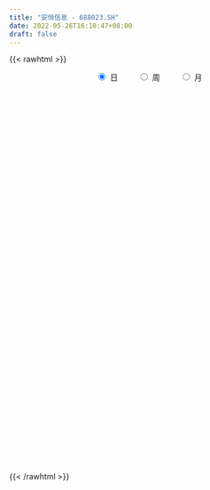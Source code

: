 ```yaml
---
title: "安恒信息 - 688023.SH"
date: 2022-05-26T16:10:47+08:00
draft: false
---
```

{{< rawhtml >}}
    <div style="text-align: center">
        <label style="padding: 1rem;"><input style="margin-right: .5rem" type="radio" name="period" value="D" checked onclick="period_change(this)">日</label>
        <label style="padding: 1rem;"><input style="margin-right: .5rem" type="radio" name="period" value="W" onclick="period_change(this)">周</label>
        <label style="padding: 1rem;"><input style="margin-right: .5rem" type="radio" name="period" value="M" onclick="period_change(this)">月</label>
    </div>
    <div id="chart" style="height: 700px;"></div> 
    <script type="text/javascript">
        const D_v = [3725.89,1554.76,2271.34,1713.9,4063.99,3882.45,3634.45,2870.46,1910.95,5097.04,4491.53,3975.49,3118.27,3545.5,2592.84,6040.08,4419.73,6458.36,9448.05,9944.74,9661.5,5048.22,8064.65,4649.9,7530.62,5398.83,5893.91,8966.33,10205.27,9101.29,9064.06,7295.43,4612.84,5459.51,11543.0,5317.13,6688.11,14281.99,10843.38,29450.73,34788.44,24726.27,24011.04,13071.36,20064.86,11663.37,6538.55,11578.62,10075.78,11175.7,15516.5,13221.96,12078.23,8481.68,10715.44,9942.6,7472.38,17533.43,8010.36,7198.96,10086.16,5344.36,4267.68,7771.4,3691.7,5770.19,4586.08,4022.13,5838.5,8121.94,6544.97,7317.75,5510.86,8211.34,8223.9,7073.23,11658.02,11402.48,9628.35,6382.61,6000.95,5199.08,3976.73,9801.57,8796.57,11186.39,15323.01,7210.06,6201.17,4749.16,6991.95,5599.28,6305.43,4061.7,3956.84,6771.18,5601.5,3478.56,5024.4,3160.18,2200.79,2269.72,4478.66,5774.59,8709.36,13930.92,11232.23,10862.74,11191.26,4527.85,4067.58,4267.98,6608.18,6475.93,3945.13,3062.04,7576.34,7372.52,3464.86,4545.98,11432.23,7673.78,5907.93,3227.56,4713.82,5907.83,4643.04,5937.31,6738.21,5581.32,5250.66,8548.68,9607.48,4900.26,6619.05,5694.12,6389.56,5644.82,5459.87,6834.76,8182.2,6319.37,6131.53,3519.05,5301.48,2487.29,5745.08,7132.84,6139.26,9885.89,4601.5,7397.3,4348.08,3433.47,5327.65,4788.4,6481.99,5789.49,4386.51,14477.63,6846.68,8268.93,10008.96,11275.51,7344.86,8908.02,22407.02,29020.65,16478.64,10364.61,7797.44,8402.98,6185.33,6423.69,10005.47,9510.28,5340.39,7084.27,5575.86,10525.5,12438.36,15396.79,7540.76,8709.81,6913.82,5354.95,8210.6,8460.67,8714.03,18311.94,10976.89,6160.85,6300.39,5415.6,4665.59,2882.33,8093.79,5552.23,10150.27,10715.9,11490.33,6097.07,8318.21,8071.07,8170.42,4536.95,4501.85,3460.66,4289.82,5330.12,3892.34,3115.87,4021.3,4869.15,3580.1,3901.51,4286.76,4076.77,5815.27,4833.88,4232.93,3556.17,4490.89,5518.9,7246.0,4325.04,4304.47,7320.28,7460.98,9488.18,6647.38,7531.57,6752.83,9819.31,5326.41,8203.28,7493.24,6079.5,6945.09,4643.44,3321.93,3398.78,3010.21,5624.42,6575.22,6009.54,4360.43,9021.17,5730.9,4065.46]
const D_histogram = [0.0,-0.1702208547,-0.5927453778,-0.5136464239,-1.6602212552,-2.1907925506,-1.5425109576,-1.1306424049,-0.7826907077,-1.1466517937,-1.3791919306,-1.3712215807,-1.6375853906,-2.0499110031,-2.4859988849,-2.3416765192,-1.7841514636,-1.3230489381,-0.0057187315,1.8838000477,3.5300475461,4.0356424126,4.6315087364,4.2303850124,4.7321499438,4.4187391187,4.3499696084,2.7530134101,0.4084005507,-1.0530849845,-2.4104399981,-2.9921699432,-3.061287119,-3.3511689815,-3.1924396464,-3.0847878172,-3.1322072549,-2.8517446278,-2.6885955688,-0.2388711571,2.6080348652,4.9417968866,7.3034268882,8.5229093745,9.0433569359,8.8607885311,7.9129754404,7.719497249,6.8477571736,6.8573395973,6.9117902875,4.5123939512,2.8519737733,1.6759208521,0.3552167444,-0.579933172,-0.9754687662,-3.5427497141,-5.1319788348,-5.6053823118,-4.0852456994,-3.5034438374,-3.5182460902,-4.0073216962,-4.0843382969,-4.7085185522,-4.8312864784,-4.1756080472,-3.7626925735,-2.1748350522,-0.584873428,0.5485055964,0.7708955882,1.054714983,1.9066723262,1.3158404831,2.1288747726,1.2427056959,-0.0956155008,-0.2863693585,-1.4536822445,-1.7454438009,-2.1705100291,-0.9849819588,-0.3878726498,0.6753772841,0.7635355851,-0.2891411578,-1.3277527859,-2.2936949511,-1.8072052826,-0.140734538,1.1591190064,1.4257748741,0.7104404947,1.5304108044,1.0759858127,0.5940214047,-0.9470476858,-1.2067997414,-1.3975756566,-1.380046477,-2.1072220806,-2.7030280076,-2.9991342755,-1.2528314616,-1.8882258232,-2.3737955173,-3.0696360215,-3.7899791015,-4.0931833518,-4.2296866122,-4.638025693,-4.0328605597,-3.5137860898,-3.0078850882,-1.6849596803,-0.5925541879,0.273285495,0.5688386917,1.3580777097,1.138480319,1.2080732357,0.7964778313,0.3953289869,0.0387246404,0.2691810626,0.4860352798,0.0756204632,-0.0352503398,0.4610580767,-0.0139881877,-0.8661569251,-0.9756764139,-0.5319807049,-0.2032909018,-0.4969673636,-1.0684767526,-1.2475778506,-1.0689372206,-0.2728625668,-0.2177166833,-0.0639407154,0.0531181396,-0.0964957755,-0.1365197099,-0.9606021858,-1.3117538351,-0.9749414521,-0.0602638487,0.6327285458,0.5733676957,0.5203311525,0.2380038826,0.1133987175,-0.1185885582,-0.1680477076,-0.1913852777,-0.5323716599,-1.3552232613,-2.308791957,-2.896563112,-3.7441413931,-3.4660866665,-3.3628469711,-3.3816034,-1.6467779098,0.2390693911,1.0288880666,1.6215042588,2.0627760415,2.8204199277,2.5814965185,2.1776904555,1.2993707041,0.0626936176,-0.0154362045,-0.3869154971,0.0104709308,-0.330221925,-1.2176626903,-2.3589310907,-2.468346489,-2.5125209159,-2.3884222946,-1.9876074516,-1.2243405812,-0.9290771067,-0.0738658638,0.7449457063,1.500150389,2.1316359786,2.7044126106,3.100817189,3.0684572381,2.8424689706,2.0690789348,1.4447109059,0.6783412946,-0.0726716796,-0.112097086,-0.6534359681,-1.3154859056,-1.1609726653,-0.3003579048,0.340642352,0.8759841773,1.3175940032,1.7279082851,1.6126125127,1.496351328,1.2979298413,0.8857002208,0.7260024391,0.6604660299,0.3661461423,0.379536237,0.0041234523,-0.3930110902,-0.9556302545,-1.122516997,-1.3031990032,-1.4296697556,-1.3284787601,-0.9847622569,-0.7619943638,-0.446924556,-0.1539553853,-0.5088768374,-1.3541409698,-2.0317675435,-2.2016846985,-2.2934483052,-1.3095737647,-0.7033152929,-0.2949942537,0.0572374783,0.5503623686,1.099586139,1.5869420101,1.8857399341,2.0400101596,2.129247126,2.0794850187,2.1331993746,2.3008907054,2.3766524108,1.8046652417,1.4288264468,1.1374919682]
const D_fast = [0.0,-0.2127760684,-0.783486936,-0.832799588,-2.3944297331,-3.4726991661,-3.2100453126,-3.0808373611,-2.9285583408,-3.5791823752,-4.1565204948,-4.4913555401,-5.1671156976,-6.0919190609,-7.149506664,-7.590603428,-7.4791162383,-7.3487759473,-6.0328754237,-3.6724066325,-1.1436472476,0.370858222,2.1246017299,2.7810742591,4.4658766764,5.257150631,6.2758735228,5.367170677,3.1246579553,1.3999011739,-0.5600638391,-1.88983627,-2.7242752256,-3.8519493335,-4.49132991,-5.1548750351,-5.9853462865,-6.4178198164,-6.9268196496,-4.5368130272,-1.0378982885,2.5313129545,6.7187996781,10.069009508,12.8502963034,14.8829250314,15.9133558008,17.6497519216,18.4899511396,20.2138684627,21.9962667248,20.7249688763,19.7775421417,19.0204694335,17.7885695119,16.7084363025,16.0690335167,12.6160651403,9.7438413109,7.8690922559,8.3679174435,8.0738583462,7.1794945708,5.6885885408,4.5904873658,2.7891774725,1.4585879267,1.0703643461,0.5426066764,1.5867554347,3.0304987018,4.3010041254,4.7161180142,5.2636161548,6.5922415795,6.3303698571,7.6756228399,7.1001301871,5.7379051152,5.4755589179,3.9448254708,3.2167029642,2.2490092286,3.1882918093,3.6884329558,4.9205272107,5.1995694081,4.0746073757,2.7040575512,1.1646916482,1.199379996,2.8306671061,4.4203004021,5.0433999883,4.5056757327,5.7082487434,5.5228202048,5.1893611481,3.4115301361,2.8500781452,2.3099083158,1.9824258761,0.7284447524,-0.5431181764,-1.5890080133,-0.1559130648,-1.2633638821,-2.3423824555,-3.8056319651,-5.4734698205,-6.7999699088,-7.9938948223,-9.5617403263,-9.9647903329,-10.3241623855,-10.570232656,-9.6685471681,-8.7242802227,-7.790119166,-7.3523562964,-6.223597851,-6.1585751619,-5.7869639363,-5.9994398829,-6.3017564805,-6.6486796669,-6.3509279791,-6.0125649419,-6.4040746428,-6.5237580307,-5.912185095,-6.3907284064,-7.4594363751,-7.8128749673,-7.5021744346,-7.224307357,-7.6422256596,-8.4808542368,-8.9718497974,-9.0604434725,-8.3325844605,-8.3318677478,-8.1940769587,-8.0637385689,-8.2374764279,-8.3116302897,-9.3758633121,-10.0549534201,-9.9618764002,-9.062264759,-8.211090228,-8.1271091541,-8.0500629093,-8.2728892086,-8.3691446942,-8.6307791095,-8.7222501858,-8.7934340753,-9.2675133726,-10.4291707892,-11.9599374742,-13.2718494071,-15.0554630366,-15.6439299766,-16.3814020239,-17.2455593029,-15.9224282901,-13.9768136414,-12.9297729492,-11.9317806924,-10.9748148992,-9.5120660311,-9.1056153107,-8.9649987599,-9.5184758353,-10.7394795173,-10.8214683905,-11.2896765574,-10.8896723969,-11.3129207338,-12.5047771718,-14.2357783449,-14.9622803655,-15.6345850213,-16.1075919736,-16.2036789935,-15.7464972685,-15.6835030706,-14.8467582936,-13.841710297,-12.711468017,-11.5470734328,-10.2981936482,-9.1265847725,-8.3918304138,-7.9072014386,-8.1633217408,-8.4265120432,-9.0232963309,-9.7924772249,-9.8599269028,-10.564624777,-11.5555461909,-11.691276117,-10.9057508326,-10.1795899879,-9.4252521182,-8.6542437916,-7.8119524383,-7.5240950825,-7.2662684353,-7.1402074617,-7.331012027,-7.3092091989,-7.2096291006,-7.4124124526,-7.3041382987,-7.6785202203,-8.1739075353,-8.9754342632,-9.422950255,-9.929432012,-10.4133202033,-10.6442488978,-10.5467229588,-10.5144536567,-10.3111149879,-10.0566346636,-10.5387753249,-11.7225746998,-12.9081431593,-13.6284814891,-14.293607172,-13.6371260726,-13.2066964242,-12.8721239483,-12.5055828467,-11.8748673643,-11.0507470591,-10.1666556855,-9.3964227781,-8.7321500127,-8.1106012647,-7.6404921173,-7.0534779178,-6.3105639106,-5.6406391026,-5.7614599612,-5.7800921444,-5.7870536309]
const D_slow = [0.0,-0.0425552137,-0.1907415581,-0.3191531641,-0.7342084779,-1.2819066155,-1.667534355,-1.9501949562,-2.1458676331,-2.4325305815,-2.7773285642,-3.1201339594,-3.529530307,-4.0420080578,-4.663507779,-5.2489269088,-5.6949647747,-6.0257270092,-6.0271566921,-5.5562066802,-4.6736947937,-3.6647841905,-2.5069070064,-1.4493107533,-0.2662732674,0.8384115123,1.9259039144,2.6141572669,2.7162574046,2.4529861585,1.8503761589,1.1023336731,0.3370118934,-0.500780352,-1.2988902636,-2.0700872179,-2.8531390316,-3.5660751886,-4.2382240808,-4.29794187,-3.6459331537,-2.4104839321,-0.5846272101,1.5461001336,3.8069393675,6.0221365003,8.0003803604,9.9302546727,11.6421939661,13.3565288654,15.0844764373,16.2125749251,16.9255683684,17.3445485814,17.4333527675,17.2883694745,17.0445022829,16.1588148544,14.8758201457,13.4744745678,12.4531631429,11.5773021836,10.697740661,9.695910237,8.6748256627,7.4976960247,6.2898744051,5.2459723933,4.3052992499,3.7615904869,3.6153721299,3.752498529,3.945222426,4.2089011718,4.6855692533,5.0145293741,5.5467480672,5.8574244912,5.833520616,5.7619282764,5.3985077153,4.962146765,4.4195192578,4.1732737681,4.0763056056,4.2451499266,4.4360338229,4.3637485335,4.031810337,3.4583865992,3.0065852786,2.9714016441,3.2611813957,3.6176251142,3.7952352379,4.177837939,4.4468343922,4.5953397434,4.3585778219,4.0568778866,3.7074839724,3.3624723532,2.835666833,2.1599098311,1.4101262623,1.0969183969,0.6248619411,0.0314130617,-0.7359959436,-1.683490719,-2.706786557,-3.76420821,-4.9237146333,-5.9319297732,-6.8103762957,-7.5623475677,-7.9835874878,-8.1317260348,-8.063404661,-7.9211949881,-7.5816755607,-7.2970554809,-6.995037172,-6.7959177142,-6.6970854674,-6.6874043073,-6.6201090417,-6.4986002217,-6.4796951059,-6.4885076909,-6.3732431717,-6.3767402187,-6.5932794499,-6.8371985534,-6.9701937297,-7.0210164551,-7.145258296,-7.4123774842,-7.7242719468,-7.991506252,-8.0597218937,-8.1141510645,-8.1301362433,-8.1168567084,-8.1409806523,-8.1751105798,-8.4152611263,-8.743199585,-8.9869349481,-9.0020009103,-8.8438187738,-8.7004768499,-8.5703940618,-8.5108930911,-8.4825434117,-8.5121905513,-8.5542024782,-8.6020487976,-8.7351417126,-9.0739475279,-9.6511455172,-10.3752862952,-11.3113216435,-12.1778433101,-13.0185550529,-13.8639559029,-14.2756503803,-14.2158830325,-13.9586610159,-13.5532849512,-13.0375909408,-12.3324859588,-11.6871118292,-11.1426892153,-10.8178465393,-10.8021731349,-10.806032186,-10.9027610603,-10.9001433276,-10.9826988089,-11.2871144815,-11.8768472541,-12.4939338764,-13.1220641054,-13.719169679,-14.2160715419,-14.5221566872,-14.7544259639,-14.7728924299,-14.5866560033,-14.211618406,-13.6787094114,-13.0026062587,-12.2274019615,-11.460287652,-10.7496704093,-10.2324006756,-9.8712229491,-9.7016376255,-9.7198055454,-9.7478298169,-9.9111888089,-10.2400602853,-10.5303034516,-10.6053929278,-10.5202323398,-10.3012362955,-9.9718377947,-9.5398607234,-9.1367075952,-8.7626197633,-8.4381373029,-8.2167122477,-8.035211638,-7.8700951305,-7.7785585949,-7.6836745357,-7.6826436726,-7.7808964451,-8.0198040088,-8.300433258,-8.6262330088,-8.9836504477,-9.3157701377,-9.5619607019,-9.7524592929,-9.8641904319,-9.9026792782,-10.0298984876,-10.36843373,-10.8763756159,-11.4267967905,-12.0001588668,-12.327552308,-12.5033811312,-12.5771296946,-12.5628203251,-12.4252297329,-12.1503331982,-11.7535976956,-11.2821627121,-10.7721601722,-10.2398483907,-9.719977136,-9.1866772924,-8.611454616,-8.0172915133,-7.5661252029,-7.2089185912,-6.9245455992]
const D_data = [['2021-05-17', 266.3939, 277.3629, 264.3659, 278.6716],['2021-05-18', 277.6726, 274.6956, 272.0382, 279.6606],['2021-05-19', 277.7126, 269.6007, 265.7345, 278.4718],['2021-05-20', 269.5907, 274.4758, 266.7635, 276.5737],['2021-05-21', 275.7246, 255.265, 252.9473, 278.9014],['2021-05-24', 253.277, 256.7435, 253.277, 265.7245],['2021-05-25', 256.5437, 270.1301, 256.244, 270.6796],['2021-05-26', 269.7805, 268.7116, 263.237, 273.8764],['2021-05-27', 266.0043, 268.9114, 265.7245, 271.7285],['2021-05-28', 267.6326, 258.8414, 257.3329, 273.0272],['2021-05-31', 261.6087, 257.4828, 255.3649, 264.7755],['2021-06-01', 257.6226, 258.3619, 256.9233, 263.4468],['2021-06-02', 258.8114, 252.5377, 251.7585, 260.4198],['2021-06-03', 250.9493, 246.8434, 245.255, 254.7355],['2021-06-04', 247.7525, 241.7984, 240.7595, 247.7525],['2021-06-07', 243.5167, 245.6346, 237.8923, 246.3239],['2021-06-08', 246.0942, 250.28, 241.8784, 250.7495],['2021-06-09', 249.7505, 249.7505, 244.9653, 254.6956],['2021-06-10', 248.8514, 263.9163, 244.8654, 264.9153],['2021-06-11', 266.3939, 279.7206, 264.7655, 280.7995],['2021-06-15', 280.0302, 287.7126, 274.276, 293.5867],['2021-06-16', 291.1991, 281.6986, 279.0113, 291.6486],['2021-06-17', 280.8095, 288.8614, 279.321, 292.6976],['2021-06-18', 288.94, 280.17, 278.52, 292.99],['2021-06-21', 279.44, 295.24, 279.44, 298.97],['2021-06-22', 296.39, 289.25, 283.78, 300.0],['2021-06-23', 293.59, 295.0, 285.13, 299.48],['2021-06-24', 294.0, 274.5, 268.51, 294.0],['2021-06-25', 272.06, 256.08, 253.0, 276.6],['2021-06-28', 256.58, 256.93, 251.93, 264.8],['2021-06-29', 257.0, 249.5, 245.83, 257.0],['2021-06-30', 248.0, 252.0, 243.36, 257.77],['2021-07-01', 253.74, 254.33, 249.14, 259.07],['2021-07-02', 252.44, 248.0, 245.8, 255.32],['2021-07-05', 248.97, 250.51, 244.02, 259.59],['2021-07-06', 249.97, 247.83, 247.13, 254.96],['2021-07-07', 249.8, 243.2, 242.0, 250.77],['2021-07-08', 244.19, 245.08, 233.3, 249.42],['2021-07-09', 244.0, 242.03, 240.3, 250.99],['2021-07-12', 250.0, 276.0, 246.0, 278.2],['2021-07-13', 283.0, 295.74, 282.2, 315.5],['2021-07-14', 296.0, 305.97, 291.2, 306.05],['2021-07-15', 303.56, 323.77, 303.56, 350.0],['2021-07-16', 327.8, 325.6, 323.45, 343.68],['2021-07-19', 331.55, 329.0, 306.63, 336.55],['2021-07-20', 328.9, 329.0, 316.5, 337.92],['2021-07-21', 328.0, 324.08, 316.01, 330.0],['2021-07-22', 327.99, 338.0, 318.36, 338.0],['2021-07-23', 331.0, 334.0, 323.0, 347.9],['2021-07-26', 334.0, 350.0, 325.71, 357.87],['2021-07-27', 349.52, 358.3, 341.03, 375.1],['2021-07-28', 358.84, 328.0, 324.0, 358.84],['2021-07-29', 334.9, 331.57, 329.01, 350.88],['2021-07-30', 332.59, 334.21, 328.01, 347.9],['2021-08-02', 339.0, 328.92, 320.27, 341.36],['2021-08-03', 330.01, 330.02, 325.16, 346.0],['2021-08-04', 330.0, 335.0, 320.6, 342.0],['2021-08-05', 334.9, 300.29, 291.01, 334.9],['2021-08-06', 298.54, 300.0, 295.0, 310.0],['2021-08-09', 302.71, 306.1, 298.25, 312.98],['2021-08-10', 303.1, 331.89, 303.1, 335.0],['2021-08-11', 333.0, 324.5, 322.01, 335.28],['2021-08-12', 324.44, 317.33, 315.4, 328.68],['2021-08-13', 316.32, 308.45, 304.21, 318.3],['2021-08-16', 308.45, 310.14, 302.02, 311.73],['2021-08-17', 310.64, 299.0, 294.8, 317.0],['2021-08-18', 304.0, 300.41, 293.4, 304.88],['2021-08-19', 300.41, 308.82, 299.0, 315.0],['2021-08-20', 303.75, 306.17, 301.04, 314.02],['2021-08-23', 306.17, 324.52, 306.17, 333.99],['2021-08-24', 326.68, 332.59, 323.22, 335.9],['2021-08-25', 333.66, 334.77, 328.5, 345.99],['2021-08-26', 334.8, 328.11, 326.02, 337.41],['2021-08-27', 300.0, 331.57, 300.0, 338.0],['2021-08-30', 335.01, 343.6, 332.0, 358.18],['2021-08-31', 343.6, 328.21, 325.0, 352.71],['2021-09-01', 326.11, 348.55, 322.0, 357.0],['2021-09-02', 348.25, 329.22, 324.08, 348.6],['2021-09-03', 324.44, 318.81, 303.16, 332.0],['2021-09-06', 310.13, 329.72, 301.41, 331.87],['2021-09-07', 322.0, 313.89, 312.28, 327.99],['2021-09-08', 310.11, 320.36, 308.1, 321.9],['2021-09-09', 323.73, 315.84, 308.03, 323.73],['2021-09-10', 311.11, 337.44, 311.11, 343.5],['2021-09-13', 343.27, 334.94, 330.51, 345.85],['2021-09-14', 339.91, 346.0, 328.3, 349.4],['2021-09-15', 344.0, 338.1, 334.3, 356.52],['2021-09-16', 334.99, 322.0, 322.0, 343.99],['2021-09-17', 329.84, 316.45, 315.0, 332.98],['2021-09-22', 316.5, 311.0, 310.13, 324.48],['2021-09-23', 311.72, 326.72, 304.18, 328.12],['2021-09-24', 322.5, 347.0, 322.5, 348.56],['2021-09-27', 347.61, 351.31, 340.69, 362.0],['2021-09-28', 345.01, 344.14, 336.0, 351.31],['2021-09-29', 346.66, 332.0, 329.0, 346.66],['2021-09-30', 332.0, 353.0, 332.0, 359.53],['2021-10-08', 359.33, 339.68, 338.0, 370.64],['2021-10-11', 335.5, 338.11, 328.61, 342.98],['2021-10-12', 335.35, 319.84, 318.82, 336.7],['2021-10-13', 319.84, 330.75, 319.84, 335.35],['2021-10-14', 338.0, 329.9, 326.08, 338.0],['2021-10-15', 326.12, 331.43, 324.96, 336.73],['2021-10-18', 333.8, 319.21, 313.52, 333.8],['2021-10-19', 313.13, 315.69, 305.01, 322.26],['2021-10-20', 318.57, 314.99, 300.55, 319.0],['2021-10-21', 323.1, 343.0, 323.1, 363.0],['2021-10-22', 343.88, 315.02, 314.0, 343.88],['2021-10-25', 305.02, 312.19, 303.0, 320.98],['2021-10-26', 313.91, 304.11, 295.01, 314.0],['2021-10-27', 304.0, 297.03, 295.63, 311.02],['2021-10-28', 298.02, 296.0, 295.0, 306.0],['2021-10-29', 299.49, 293.09, 284.2, 299.99],['2021-11-01', 297.0, 284.02, 279.02, 297.0],['2021-11-02', 283.73, 293.0, 278.03, 301.73],['2021-11-03', 298.0, 291.03, 288.1, 300.0],['2021-11-04', 288.09, 290.0, 288.09, 298.99],['2021-11-05', 290.95, 302.21, 290.95, 308.66],['2021-11-08', 302.0, 303.81, 301.02, 318.65],['2021-11-09', 304.6, 305.0, 303.91, 311.91],['2021-11-10', 306.79, 300.2, 297.4, 308.5],['2021-11-11', 304.99, 309.0, 303.37, 319.77],['2021-11-12', 307.92, 297.84, 295.72, 314.34],['2021-11-15', 297.0, 300.98, 293.0, 307.0],['2021-11-16', 301.99, 293.84, 292.06, 301.99],['2021-11-17', 293.84, 291.28, 287.78, 296.99],['2021-11-18', 291.25, 289.0, 285.08, 295.17],['2021-11-19', 289.0, 295.19, 288.99, 300.98],['2021-11-22', 292.89, 295.6, 289.0, 299.66],['2021-11-23', 294.49, 286.51, 285.31, 299.6],['2021-11-24', 288.0, 287.94, 282.01, 290.96],['2021-11-25', 288.0, 295.85, 285.69, 301.66],['2021-11-26', 290.12, 283.0, 279.0, 294.98],['2021-11-29', 279.67, 273.39, 271.0, 282.5],['2021-11-30', 274.56, 278.39, 274.0, 282.0],['2021-12-01', 278.4, 284.64, 277.4, 286.88],['2021-12-02', 285.89, 284.0, 280.0, 291.99],['2021-12-03', 286.38, 275.0, 272.69, 286.67],['2021-12-06', 275.44, 267.5, 267.5, 275.96],['2021-12-07', 269.5, 268.37, 264.63, 273.0],['2021-12-08', 265.8, 270.8, 262.5, 271.84],['2021-12-09', 269.8, 279.5, 269.8, 283.55],['2021-12-10', 279.5, 271.17, 271.0, 280.83],['2021-12-13', 274.7, 271.7, 267.11, 275.99],['2021-12-14', 272.68, 270.81, 266.01, 273.2],['2021-12-15', 269.6, 266.2, 266.05, 271.87],['2021-12-16', 265.78, 265.8, 263.15, 268.0],['2021-12-17', 264.44, 252.0, 252.0, 267.0],['2021-12-20', 250.0, 252.6, 250.0, 257.76],['2021-12-21', 254.88, 259.0, 251.5, 264.79],['2021-12-22', 262.19, 267.94, 262.19, 278.44],['2021-12-23', 268.1, 268.48, 264.5, 271.54],['2021-12-24', 267.01, 260.0, 256.88, 269.45],['2021-12-27', 260.1, 258.98, 255.0, 262.73],['2021-12-28', 261.33, 254.28, 254.0, 262.99],['2021-12-29', 254.0, 254.08, 245.61, 256.0],['2021-12-30', 253.3, 250.55, 250.27, 255.84],['2021-12-31', 254.0, 250.74, 245.1, 254.52],['2022-01-04', 250.0, 249.5, 242.99, 252.41],['2022-01-05', 246.6, 243.0, 242.7, 248.23],['2022-01-06', 240.18, 231.77, 227.0, 242.76],['2022-01-07', 231.0, 222.5, 222.0, 235.75],['2022-01-10', 222.0, 219.38, 213.0, 223.5],['2022-01-11', 219.37, 208.01, 207.04, 220.0],['2022-01-12', 210.38, 216.0, 209.33, 218.0],['2022-01-13', 214.22, 210.3, 209.6, 216.85],['2022-01-14', 212.91, 204.37, 203.3, 212.91],['2022-01-17', 211.66, 226.98, 211.01, 230.99],['2022-01-18', 239.16, 236.1, 233.46, 248.92],['2022-01-19', 236.15, 228.12, 226.01, 241.55],['2022-01-20', 225.0, 228.5, 222.99, 235.9],['2022-01-21', 228.46, 228.99, 225.0, 234.0],['2022-01-24', 230.0, 236.36, 226.31, 239.48],['2022-01-25', 233.31, 225.73, 224.95, 236.49],['2022-01-26', 235.4, 222.2, 220.0, 235.4],['2022-01-27', 222.19, 212.6, 210.27, 225.5],['2022-01-28', 215.18, 201.37, 201.11, 215.38],['2022-02-07', 205.4, 210.8, 204.0, 211.95],['2022-02-08', 210.02, 204.19, 200.0, 210.8],['2022-02-09', 203.0, 212.19, 203.0, 214.77],['2022-02-10', 211.37, 201.4, 199.0, 212.95],['2022-02-11', 200.78, 189.0, 188.19, 203.6],['2022-02-14', 187.73, 177.22, 175.1, 187.73],['2022-02-15', 177.55, 183.08, 177.36, 184.87],['2022-02-16', 189.73, 179.65, 178.06, 189.73],['2022-02-17', 179.65, 178.09, 177.22, 182.4],['2022-02-18', 177.24, 179.23, 177.0, 180.41],['2022-02-21', 179.66, 183.59, 179.5, 189.39],['2022-02-22', 183.49, 177.64, 175.85, 183.49],['2022-02-23', 176.8, 185.27, 176.0, 187.49],['2022-02-24', 189.1, 187.53, 185.01, 196.89],['2022-02-25', 192.0, 189.85, 189.46, 198.2],['2022-02-28', 192.12, 191.53, 186.48, 193.94],['2022-03-01', 195.09, 194.1, 188.5, 195.47],['2022-03-02', 193.0, 195.05, 189.21, 196.69],['2022-03-03', 195.97, 191.45, 189.0, 197.53],['2022-03-04', 190.31, 189.11, 188.62, 193.5],['2022-03-07', 186.0, 180.01, 179.81, 189.11],['2022-03-08', 180.01, 178.06, 178.0, 187.0],['2022-03-09', 180.11, 171.96, 168.45, 182.35],['2022-03-10', 180.91, 166.89, 166.19, 180.91],['2022-03-11', 160.65, 172.2, 160.65, 172.6],['2022-03-14', 168.04, 162.62, 162.35, 170.96],['2022-03-15', 161.93, 155.61, 155.61, 163.86],['2022-03-16', 159.2, 161.99, 153.01, 163.56],['2022-03-17', 166.31, 171.5, 164.92, 174.47],['2022-03-18', 169.37, 171.33, 167.01, 172.99],['2022-03-21', 171.54, 172.2, 169.71, 175.82],['2022-03-22', 172.63, 173.11, 169.2, 174.57],['2022-03-23', 173.12, 174.86, 169.22, 177.47],['2022-03-24', 175.9, 169.08, 169.0, 175.9],['2022-03-25', 169.38, 168.41, 168.02, 173.48],['2022-03-28', 165.0, 166.42, 165.0, 170.0],['2022-03-29', 166.0, 161.77, 160.38, 166.64],['2022-03-30', 160.16, 162.87, 160.16, 164.99],['2022-03-31', 161.91, 162.86, 161.7, 167.7],['2022-04-01', 161.04, 158.31, 157.5, 163.04],['2022-04-06', 159.16, 160.6, 158.21, 162.99],['2022-04-07', 158.85, 153.8, 153.33, 161.71],['2022-04-08', 153.43, 150.17, 147.99, 155.75],['2022-04-11', 151.46, 143.82, 142.1, 151.47],['2022-04-12', 142.16, 144.8, 141.0, 146.41],['2022-04-13', 142.59, 141.5, 141.09, 145.79],['2022-04-14', 144.43, 138.99, 137.97, 144.44],['2022-04-15', 137.12, 139.36, 134.18, 141.37],['2022-04-18', 141.9, 141.33, 135.99, 143.58],['2022-04-19', 140.83, 139.27, 137.57, 143.86],['2022-04-20', 141.2, 140.0, 138.41, 141.86],['2022-04-21', 138.58, 139.72, 136.1, 142.69],['2022-04-22', 139.0, 129.74, 129.01, 139.0],['2022-04-25', 121.99, 118.13, 118.13, 128.85],['2022-04-26', 119.47, 113.22, 113.22, 119.93],['2022-04-27', 112.42, 113.99, 109.38, 116.42],['2022-04-28', 113.53, 110.78, 110.0, 118.89],['2022-04-29', 113.0, 123.5, 113.0, 125.2],['2022-05-05', 122.86, 120.5, 119.61, 122.86],['2022-05-06', 118.28, 118.58, 117.1, 128.5],['2022-05-09', 118.4, 118.05, 116.77, 121.39],['2022-05-10', 117.0, 120.57, 114.5, 123.58],['2022-05-11', 120.95, 123.01, 119.51, 126.85],['2022-05-12', 123.0, 124.42, 121.51, 124.84],['2022-05-13', 125.07, 123.94, 121.59, 125.9],['2022-05-16', 123.94, 123.36, 121.0, 126.5],['2022-05-17', 122.99, 123.38, 122.61, 124.95],['2022-05-18', 123.41, 122.01, 122.01, 127.19],['2022-05-19', 121.48, 123.66, 119.0, 126.8],['2022-05-20', 123.5, 126.2, 123.13, 127.9],['2022-05-23', 126.97, 126.4, 125.2, 129.0],['2022-05-24', 126.0, 117.5, 117.22, 127.35],['2022-05-25', 118.32, 117.63, 116.39, 120.48],['2022-05-26', 119.22, 116.9, 115.34, 119.22]]
const W_v = [315833.92,168257.59,93599.68,74038.89,37118.5,51374.5,68434.96,42163.88,38830.9,43447.94,39715.97,30386.16,42465.19,56501.62,52634.82,46378.09,40399.28,38415.24,49668.47,35475.99,27109.84,22324.17,23052.07,17447.12,20094.73,23831.9,21766.93,29447.68,26528.68,16856.62,15983.48,14448.84,10706.31,24883.93,30177.75,24025.89,22577.14,32422.17,27810.85,20614.87,14882.06,10984.35,18074.44,18188.95,20291.72,19379.42,14061.42,4519.47,27183.1,19834.43,23485.51,54690.84,45032.76,32397.07,17021.21,20898.83,37983.16,31363.18,20974.68,46915.01,42432.63,35262.63,37684.46,32323.61,40149.98,16366.16,9389.47,23949.34,50057.6,22570.09,22987.45,23658.03,25432.19,18256.55,30999.34,21918.76,34883.26,5462.29,13092.83,13329.88,17395.35,17723.63,36310.96,27424.27,37994.96,35533.13,48673.61,126047.84,59921.18,60474.07,53674.21,34668.56,23908.6,35706.86,47985.98,31360.94,48717.2,17340.39,21095.15,5601.5,16133.65,44125.76,34917.41,27667.62,34489.37,24400.18,32056.18,33210.47,32441.02,23184.43,35156.79,24379.59,31500.31,45806.28,86068.36,40527.75,40964.38,43916.13,54674.13,25424.76,46002.52,35193.72,21474.79,19487.93,14178.8,22632.77,30656.77,40239.27,13529.69,28483.2,24618.17,23177.96]
const W_histogram = [0.0,-0.048405698,-0.154433801,-1.2320171888,-1.7567738376,-1.2914542925,1.4531296584,2.8926586829,3.313052594,5.0687794539,6.6248109604,7.1265770359,9.5184705411,12.6378047801,13.5049975024,11.6360203165,9.0725066752,6.5726948729,5.7561773892,4.3550701901,2.6714591132,0.066248559,-0.1688949004,-0.6955108484,0.7121381454,2.4376838777,4.169651416,5.4423211579,3.6863681779,2.5137234642,1.0997706667,1.2491204802,1.9698153691,2.7755648402,3.0262962086,0.1900069595,-2.8301428572,-4.3988147651,-4.4108054339,-4.4303449767,-5.5897869375,-5.8779414064,-7.9911781442,-8.3371278185,-8.2490975206,-7.7148411417,-5.3193901948,-3.0031002175,-3.5407863904,-5.4669914759,-6.1226857752,-5.7373605398,-6.1137126782,-6.1215858788,-5.485035655,-4.7319306227,-5.7737733119,-4.8133205442,-4.0506730014,-2.1249627972,0.472523726,1.1938333237,2.4640144689,2.346495773,-0.2363927737,-0.0711939805,-0.6701614775,-1.5417555634,-1.0431823386,-1.824286359,-1.6365479034,-0.5091357285,0.5672371951,1.0731886748,2.5461446678,4.2878051819,3.680527454,2.8147217346,1.8271172964,0.4448360198,-0.2488738545,-1.7899497993,-0.2695223203,0.6992806158,-0.296091257,-1.4479951597,-2.4996700557,2.2865380557,5.6785319276,7.4832362113,5.9847927536,5.2033721516,4.2157078732,4.9074135311,4.1689883373,4.5666288002,3.1166241261,3.8666218924,4.3806859848,3.4769815976,2.0476518826,-0.1616209289,-3.0958383693,-4.3420260285,-5.3158660362,-5.9460711942,-6.9231245037,-7.7831815535,-8.2409628993,-9.3827881141,-9.1381912115,-9.1180990501,-10.4302526425,-11.8396775673,-10.4809957469,-10.7684890403,-11.0749391918,-11.1860385589,-9.8421344167,-8.3592483844,-7.8798657382,-7.0129944682,-6.0635378379,-5.5564811861,-5.215546052,-5.155110928,-5.1859633246,-5.044892074,-4.7077199541,-3.5985352983,-2.2532464016,-1.5630907973]
const W_fast = [0.0,-0.0605071225,-0.2051436758,-1.5907313608,-2.5546814689,-2.412225497,0.6956408685,2.8583345637,4.1069916233,7.1299133467,10.3421475933,12.6255579278,17.3970690683,23.6758545023,27.9192966002,28.9593244934,28.6639375209,27.8072994368,28.4298263004,28.1174866488,27.1017403502,24.5130919357,24.2357247513,23.5352310911,25.1209146213,27.455881323,30.2302617153,32.8635117466,32.0291508111,31.4849369635,30.3459268327,30.8075567662,32.0207054974,33.5203461786,34.5276515992,31.7388640899,28.0111785589,25.3428029598,24.2281109325,23.1009851454,20.5440964503,18.7864566298,14.6754253559,12.245193727,10.2709496448,8.8764957383,9.9420991364,11.5076140593,10.0847312889,6.7917783344,4.6054125913,3.5563976918,1.6516173837,0.1133477135,-0.6213609764,-1.0512385998,-3.5365246171,-3.7794019853,-4.0294226929,-2.634953188,0.0806642667,1.1004321954,2.9866169578,3.4557222052,0.813735465,0.961135763,0.1946278966,-1.0624050801,-0.8246274399,-2.0618030501,-2.2832015704,-1.2830733276,-0.0648911052,0.7093575432,2.8188497032,5.6324615128,5.9453156483,5.7831903626,5.2523652485,3.9812929768,3.2253646388,1.2368012443,2.6898481432,3.8334712333,2.7640765462,1.2501738536,-0.4264185564,4.9314240689,9.7430509228,13.4185642592,13.41631899,13.9357414259,14.0020041158,15.9205631565,16.2243850469,17.7636827099,17.0928340673,18.8094873067,20.4187228954,20.3842639076,19.4668471633,17.2171691195,13.5089920867,11.1772979205,8.8744914036,6.7577684471,4.0499340117,1.2440815736,-1.2739404971,-4.7614627404,-6.8014136406,-9.0608462418,-12.9805629949,-17.3499073115,-18.6114744278,-21.5910899812,-24.6662749307,-27.5738839376,-28.6905133995,-29.2974394633,-30.7880232517,-31.6744005987,-32.2408284278,-33.1228920726,-34.0858434515,-35.3141860595,-36.6415292873,-37.7616810551,-38.6014389238,-38.3918880925,-37.6099107963,-37.3105278913]
const W_slow = [0.0,-0.0121014245,-0.0507098748,-0.358714172,-0.7979076314,-1.1207712045,-0.7574887899,-0.0343241192,0.7939390293,2.0611338928,3.7173366329,5.4989808919,7.8785985272,11.0380497222,14.4142990978,17.3233041769,19.5914308457,21.2346045639,22.6736489112,23.7624164587,24.430281237,24.4468433768,24.4046196517,24.2307419396,24.4087764759,25.0181974453,26.0606102993,27.4211905888,28.3427826333,28.9712134993,29.246156166,29.558436286,30.0508901283,30.7447813384,31.5013553905,31.5488571304,30.8413214161,29.7416177248,28.6389163664,27.5313301222,26.1338833878,24.6643980362,22.6666035001,20.5823215455,18.5200471654,16.5913368799,15.2614893312,14.5107142769,13.6255176793,12.2587698103,10.7280983665,9.2937582315,7.765330062,6.2349335923,4.8636746786,3.6806920229,2.2372486949,1.0339185588,0.0212503085,-0.5099903908,-0.3918594593,-0.0934011284,0.5226024889,1.1092264321,1.0501282387,1.0323297436,0.8647893742,0.4793504833,0.2185548987,-0.2375166911,-0.6466536669,-0.7739375991,-0.6321283003,-0.3638311316,0.2727050354,1.3446563308,2.2647881943,2.968468628,3.4252479521,3.536456957,3.4742384934,3.0267510436,2.9593704635,3.1341906175,3.0601678032,2.6981690133,2.0732514994,2.6448860133,4.0645189952,5.935328048,7.4315262364,8.7323692743,9.7862962426,11.0131496254,12.0553967097,13.1970539097,13.9762099412,14.9428654143,16.0380369106,16.90728231,17.4191952806,17.3787900484,16.6048304561,15.5193239489,14.1903574399,12.7038396413,10.9730585154,9.027263127,6.9670224022,4.6213253737,2.3367775708,0.0572528083,-2.5503103523,-5.5102297442,-8.1304786809,-10.8226009409,-13.5913357389,-16.3878453786,-18.8483789828,-20.9381910789,-22.9081575135,-24.6614061305,-26.17729059,-27.5664108865,-28.8702973995,-30.1590751315,-31.4555659627,-32.7167889811,-33.8937189697,-34.7933527942,-35.3566643946,-35.747437094]
const W_data = [['2019-11-08', 74.8503, 119.7605, 68.5429, 120.2595],['2019-11-15', 115.7685, 119.002, 103.3134, 133.2335],['2019-11-22', 117.2156, 117.7745, 107.9641, 123.3733],['2019-11-29', 119.7605, 101.7964, 99.3912, 123.6327],['2019-12-06', 101.3772, 103.0938, 101.2974, 110.7784],['2019-12-13', 101.7964, 113.982, 101.2974, 126.4271],['2019-12-20', 114.7505, 151.1976, 113.3832, 156.5669],['2019-12-27', 147.7046, 147.8842, 140.2295, 160.7685],['2020-01-03', 143.4431, 142.7046, 136.008, 151.5768],['2020-01-10', 140.7186, 168.9222, 138.7325, 177.6447],['2020-01-17', 167.4551, 180.519, 161.6766, 187.3253],['2020-01-23', 177.1956, 179.0719, 169.6607, 195.6587],['2020-02-07', 159.6806, 218.2635, 146.996, 224.3413],['2020-02-14', 221.1577, 252.5948, 201.5968, 282.984],['2020-02-21', 253.493, 247.505, 215.1996, 255.489],['2020-02-28', 243.513, 222.8543, 208.5928, 244.511],['2020-03-06', 227.5449, 213.0739, 205.4691, 263.8024],['2020-03-13', 209.5808, 209.3313, 180.6387, 211.0978],['2020-03-20', 213.5729, 229.521, 192.2156, 248.9521],['2020-03-27', 219.5808, 223.5529, 206.4671, 245.3094],['2020-04-03', 221.5569, 217.9042, 193.6228, 223.5529],['2020-04-10', 225.3493, 199.3014, 192.6148, 237.4251],['2020-04-17', 200.489, 224.7505, 194.9102, 234.1816],['2020-04-24', 225.489, 222.1557, 217.5649, 234.7705],['2020-04-30', 220.5589, 252.2754, 202.5948, 253.3832],['2020-05-08', 249.1018, 269.5609, 242.2954, 298.8423],['2020-05-15', 269.9601, 285.3293, 259.7505, 286.7964],['2020-05-22', 274.4511, 295.4092, 274.4511, 316.3673],['2020-05-29', 292.9242, 263.7824, 255.0898, 295.4092],['2020-06-05', 267.6626, 269.7305, 267.6626, 297.0133],['2020-06-12', 271.5687, 265.295, 250.8594, 277.4928],['2020-06-19', 268.4718, 286.6037, 255.3249, 289.5407],['2020-06-24', 287.8624, 301.6786, 287.7126, 316.0143],['2020-07-03', 298.6017, 313.1372, 283.0472, 321.6786],['2020-07-10', 307.6926, 315.8245, 296.7236, 339.6607],['2020-07-17', 316.6836, 275.9044, 269.7305, 338.4319],['2020-07-24', 277.7026, 261.0992, 259.7405, 317.6826],['2020-07-31', 265.7345, 268.262, 254.7455, 278.7116],['2020-08-07', 273.6266, 284.1162, 267.7325, 317.363],['2020-08-14', 281.269, 284.3959, 261.289, 294.7056],['2020-08-21', 282.8175, 266.7136, 253.9963, 283.7865],['2020-08-28', 270.6097, 272.7275, 254.6956, 274.7255],['2020-09-04', 275.8045, 241.1391, 237.9922, 279.5208],['2020-09-11', 240.8993, 253.1471, 226.1241, 261.7385],['2020-09-18', 255.7445, 254.0162, 233.187, 269.5707],['2020-09-25', 259.7405, 257.3929, 243.7565, 271.7285],['2020-09-30', 257.0432, 285.7146, 250.6396, 298.5817],['2020-10-09', 295.8944, 296.294, 287.1431, 297.6926],['2020-10-16', 294.7056, 264.7255, 257.9223, 317.3829],['2020-10-23', 263.9563, 238.8614, 233.7765, 265.6246],['2020-10-30', 232.9573, 244.7655, 230.3499, 257.7425],['2020-11-06', 249.7505, 253.7465, 237.8124, 284.7156],['2020-11-13', 256.0542, 240.6796, 233.0472, 262.238],['2020-11-20', 259.8604, 240.3399, 234.7755, 259.8604],['2020-11-27', 240.4598, 246.254, 230.7695, 246.4138],['2020-12-04', 249.7505, 247.9923, 238.8814, 252.5477],['2020-12-11', 247.9823, 220.9093, 220.1001, 249.7505],['2020-12-18', 223.3269, 241.7685, 215.1151, 243.197],['2020-12-25', 240.26, 240.4798, 230.1401, 245.6446],['2020-12-31', 237.5627, 259.8404, 230.7795, 262.7275],['2021-01-08', 260.7395, 279.8105, 260.7395, 294.7056],['2021-01-15', 283.2171, 265.9343, 251.7485, 286.1941],['2021-01-22', 266.234, 279.7206, 262.0482, 288.7116],['2021-01-29', 276.9234, 267.5028, 255.5048, 286.7136],['2021-02-05', 265.5048, 230.27, 219.6805, 270.3899],['2021-02-10', 230.28, 258.1821, 228.2819, 264.7355],['2021-02-19', 260.1101, 247.263, 247.0732, 264.7355],['2021-02-26', 247.9923, 239.0612, 233.267, 251.7385],['2021-03-05', 254.7655, 254.236, 250.25, 277.6227],['2021-03-12', 255.6346, 236.274, 234.266, 263.4268],['2021-03-19', 239.7605, 245.3549, 224.7655, 251.6086],['2021-03-26', 245.3549, 259.7405, 242.0682, 265.265],['2021-04-02', 259.7405, 265.0053, 255.7545, 271.7186],['2021-04-09', 265.0152, 262.7375, 251.279, 272.7275],['2021-04-16', 267.6027, 281.6786, 262.7375, 286.1741],['2021-04-23', 281.6786, 296.6337, 279.9503, 297.4628],['2021-04-30', 293.7066, 273.7265, 270.7295, 297.6926],['2021-05-07', 270.7295, 269.4708, 267.7625, 282.7176],['2021-05-14', 266.7335, 265.235, 254.8254, 270.6197],['2021-05-21', 266.3939, 255.265, 252.9473, 279.6606],['2021-05-28', 253.277, 258.8414, 253.277, 273.8764],['2021-06-04', 261.6087, 241.7984, 240.7595, 264.7755],['2021-06-11', 243.5167, 279.7206, 237.8923, 280.7995],['2021-06-18', 280.0302, 280.17, 274.276, 293.5867],['2021-06-25', 279.44, 256.08, 253.0, 300.0],['2021-07-02', 256.58, 248.0, 243.36, 264.8],['2021-07-09', 248.97, 242.03, 233.3, 259.59],['2021-07-16', 250.0, 325.6, 246.0, 350.0],['2021-07-23', 331.55, 334.0, 306.63, 347.9],['2021-07-30', 334.0, 334.21, 324.0, 375.1],['2021-08-06', 339.0, 300.0, 291.01, 346.0],['2021-08-13', 302.71, 308.45, 298.25, 335.28],['2021-08-20', 308.45, 306.17, 293.4, 317.0],['2021-08-27', 306.17, 331.57, 300.0, 345.99],['2021-09-03', 335.01, 318.81, 303.16, 358.18],['2021-09-10', 310.13, 337.44, 301.41, 343.5],['2021-09-17', 343.27, 316.45, 315.0, 356.52],['2021-09-24', 316.5, 347.0, 304.18, 348.56],['2021-09-30', 347.61, 353.0, 329.0, 362.0],['2021-10-08', 359.33, 339.68, 338.0, 370.64],['2021-10-15', 335.5, 331.43, 318.82, 342.98],['2021-10-22', 333.8, 315.02, 300.55, 363.0],['2021-10-29', 305.02, 293.09, 284.2, 320.98],['2021-11-05', 297.0, 302.21, 278.03, 308.66],['2021-11-12', 302.0, 297.84, 295.72, 319.77],['2021-11-19', 297.0, 295.19, 285.08, 307.0],['2021-11-26', 292.89, 283.0, 279.0, 301.66],['2021-12-03', 279.67, 275.0, 271.0, 291.99],['2021-12-10', 275.44, 271.17, 262.5, 283.55],['2021-12-17', 274.7, 252.0, 252.0, 275.99],['2021-12-24', 250.0, 260.0, 250.0, 278.44],['2021-12-31', 260.1, 250.74, 245.1, 262.99],['2022-01-07', 250.0, 222.5, 222.0, 252.41],['2022-01-14', 222.0, 204.37, 203.3, 223.5],['2022-01-21', 211.66, 228.99, 211.01, 248.92],['2022-01-28', 230.0, 201.37, 201.11, 239.48],['2022-02-11', 205.4, 189.0, 188.19, 214.77],['2022-02-18', 187.73, 179.23, 175.1, 189.73],['2022-02-25', 179.66, 189.85, 175.85, 198.2],['2022-03-04', 192.12, 189.11, 186.48, 197.53],['2022-03-11', 186.0, 172.2, 160.65, 189.11],['2022-03-18', 168.04, 171.33, 153.01, 174.47],['2022-03-25', 171.54, 168.41, 168.02, 177.47],['2022-04-01', 165.0, 158.31, 157.5, 170.0],['2022-04-08', 159.16, 150.17, 147.99, 162.99],['2022-04-15', 151.46, 139.36, 134.18, 151.47],['2022-04-22', 141.9, 129.74, 129.01, 143.86],['2022-04-29', 121.99, 123.5, 109.38, 128.85],['2022-05-06', 122.86, 118.58, 117.1, 128.5],['2022-05-13', 118.4, 123.94, 114.5, 126.85],['2022-05-20', 123.94, 126.2, 119.0, 127.9],['2022-05-27', 126.97, 116.9, 115.34, 129.0]]
const M_v = [651730.0799999998,217096.87,134375.94,197979.72,177896.15,96090.76,101575.19,68426.79,123655.34,77274.04,87014.04,75022.51,152981.73,154295.01,147703.33,89854.95,133651.36,117111.91,53771.88,140423.07,305189.0499999999,163255.36,151202.53,100778.32,133121.09,133864.56,203902.7,145715.49,137521.36,111609.12,89809.02]
const M_histogram = [0.0,2.4202338462,6.3161087074,11.201045332,12.0188462237,15.3174954498,17.2086599222,20.1408013746,18.219929983,15.8889233889,14.3756623165,9.7569283342,5.7054962391,3.8098764767,2.5637103201,-0.5199809582,-1.1817228988,-1.26731383,-2.6375419513,-4.0483791633,0.1948657561,2.1297416434,4.4764389076,1.5426812492,-1.6652903324,-5.6996099305,-11.4135118507,-15.331885298,-19.0861908147,-23.1795643686,-25.1273802112]
const M_fast = [0.0,3.0252923077,8.5001943458,16.1853923034,20.007904751,27.1359278396,33.3292572926,41.2965990886,43.9307101927,45.5719344459,47.6525889526,45.4730870538,42.8480290185,41.9048783753,41.2996397987,38.0859532808,37.1287806155,36.7263612268,34.6967476177,32.2738156149,36.5657769733,39.0330882714,42.4988952626,39.9508079165,36.3265137517,30.867291671,22.3000117882,14.5486670163,6.022813796,-3.8654508501,-12.0951117454]
const M_slow = [0.0,0.6050584615,2.1840856384,4.9843469714,7.9890585273,11.8184323898,16.1205973703,21.155797714,25.7107802097,29.683011057,33.2769266361,35.7161587196,37.1425327794,38.0950018986,38.7359294786,38.605934239,38.3105035143,37.9936750568,37.334289569,36.3221947782,36.3709112172,36.9033466281,38.022456355,38.4081266673,37.9918040842,36.5669016015,33.7135236389,29.8805523144,25.1090046107,19.3141135185,13.0322684657]
const M_data = [['2019-11-29', 74.8503, 101.7964, 68.5429, 133.2335],['2019-12-31', 101.3772, 139.7206, 101.2974, 160.7685],['2020-01-23', 140.6986, 179.0719, 136.7365, 195.6587],['2020-02-28', 159.6806, 222.8543, 146.996, 282.984],['2020-03-31', 227.5449, 197.6048, 180.6387, 263.8024],['2020-04-30', 196.4072, 252.2754, 192.6148, 253.3832],['2020-05-29', 249.1018, 263.7824, 242.2954, 316.3673],['2020-06-30', 267.6626, 307.5927, 250.8594, 316.0143],['2020-07-31', 305.6946, 268.262, 254.7455, 339.6607],['2020-08-31', 273.6266, 269.241, 253.9963, 317.363],['2020-09-30', 269.4009, 285.7146, 226.1241, 298.5817],['2020-10-30', 295.8944, 244.7655, 230.3499, 317.3829],['2020-11-30', 249.7505, 239.7605, 230.7695, 284.7156],['2020-12-31', 241.1291, 259.8404, 215.1151, 262.7275],['2021-01-29', 260.7395, 267.5028, 251.7485, 294.7056],['2021-02-26', 265.5048, 239.0612, 219.6805, 270.3899],['2021-03-31', 254.7655, 264.0662, 224.7655, 277.6227],['2021-04-30', 262.7375, 273.7265, 251.279, 297.6926],['2021-05-31', 270.7295, 257.4828, 252.9473, 282.7176],['2021-06-30', 257.6226, 252.0, 237.8923, 300.0],['2021-07-30', 253.74, 334.21, 233.3, 375.1],['2021-08-31', 339.0, 328.21, 291.01, 358.18],['2021-09-30', 326.11, 353.0, 301.41, 362.0],['2021-10-29', 359.33, 293.09, 284.2, 370.64],['2021-11-30', 297.0, 278.39, 271.0, 319.77],['2021-12-31', 278.4, 250.74, 245.1, 291.99],['2022-01-28', 250.0, 201.37, 201.11, 252.41],['2022-02-28', 205.4, 191.53, 175.1, 214.77],['2022-03-31', 195.09, 162.86, 153.01, 197.53],['2022-04-29', 161.04, 123.5, 109.38, 163.04],['2022-05-31', 122.86, 116.9, 114.5, 129.0]]
        const D_a = [null,279.6606,null,null,null,null,null,null,null,null,null,null,null,null,null,237.8923,null,null,null,null,null,null,null,null,null,300.0,null,null,null,null,null,null,null,null,null,null,null,233.3,null,null,null,null,null,null,null,null,null,null,null,null,375.1,null,null,null,null,null,null,291.01,null,null,null,null,null,null,null,null,null,null,null,null,null,null,null,null,358.18,null,null,null,null,301.41,null,null,null,null,null,null,null,null,null,null,null,null,null,null,null,null,370.64,null,null,null,null,null,null,null,null,null,null,null,null,null,null,null,null,278.03,null,null,null,null,null,null,319.77,null,null,null,null,null,null,null,null,null,null,null,null,null,null,null,null,null,null,null,null,null,null,null,null,null,null,null,null,null,null,null,null,null,null,null,null,null,null,null,null,null,null,null,null,203.3,null,null,null,null,null,239.48,null,null,null,null,null,null,null,null,null,175.1,null,null,null,null,null,null,null,null,198.2,null,null,null,null,null,null,null,null,null,null,null,null,153.01,null,null,null,null,177.47,null,null,null,null,null,null,null,null,null,null,null,null,null,null,null,null,null,null,null,null,null,null,109.38,null,null,null,null,null,null,null,null,null,null,null,null,null,null,129.0,null,null,null]
const W_a = [null,null,null,null,null,null,null,null,null,null,null,null,null,282.984,null,null,null,null,null,null,null,192.6148,null,null,null,null,null,null,null,null,null,null,null,null,339.6607,null,null,null,null,null,null,null,null,226.1241,null,null,null,null,null,null,null,284.7156,null,null,null,null,null,215.1151,null,null,null,null,288.7116,null,null,null,null,null,null,null,224.7655,null,null,null,null,null,297.6926,null,null,null,null,null,null,null,null,null,233.3,null,null,null,null,null,null,null,null,null,null,null,null,370.64,null,null,null,null,null,null,null,null,null,null,null,null,null,null,null,null,null,null,null,null,null,null,null,null,null,null,null,109.38,null,null,null,null]
const M_a = [null,null,null,null,null,null,null,null,339.6607,null,null,null,null,215.1151,null,null,null,null,null,null,375.1,null,null,null,null,null,null,null,null,null,null]
        const D_b = [[{ coord: ['2021-05-18', 279.6606] }, { coord: ['2021-07-08', 237.8923] }],[{ coord: ['2021-07-27', 358.18] }, { coord: ['2021-11-11', 301.41] }],[{ coord: ['2022-02-14', 177.47] }, { coord: ['2022-03-23', 175.1] }]]
const W_b = [[{ coord: ['2020-02-14', 282.984] }, { coord: ['2021-10-08', 226.1241] }]]
const M_b = []
    </script>
{{< /rawhtml >}}